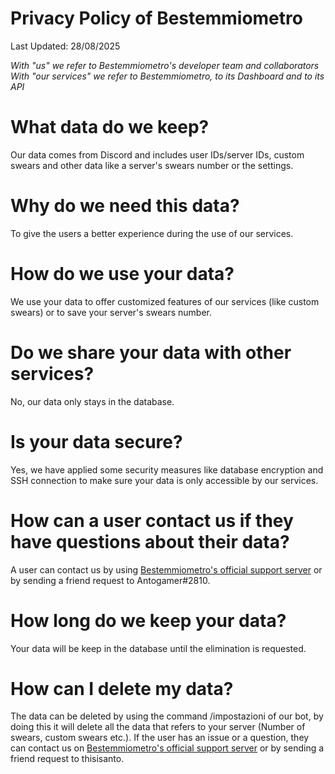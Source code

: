 # Privacy Policy of Bestemmiometro
Last Updated: 28/08/2025

*With "us" we refer to Bestemmiometro's developer team and collaborators*
*With "our services" we refer to Bestemmiometro, to its Dashboard and to its API*

# What data do we keep?
Our data comes from Discord and includes user IDs/server IDs, custom swears and other data like a server's swears number or the settings.

# Why do we need this data?
To give the users a better experience during the use of our services.

# How do we use your data?
We use your data to offer customized features of our services (like custom swears) or to save your server's swears number.

# Do we share your data with other services?
No, our data only stays in the database.

# Is your data secure?
Yes, we have applied some security measures like database encryption and SSH connection to make sure your data is only accessible by our services.

# How can a user contact us if they have questions about their data?
A user can contact us by using [Bestemmiometro's official support server](https://discord.gg/TFubcWSM4h9) or by sending a friend request to Antogamer#2810.

# How long do we keep your data?
Your data will be keep in the database until the elimination is requested.

# How can I delete my data?
The data can be deleted by using the command /impostazioni of our bot, by doing this it will delete all the data that refers to your server (Number of swears, custom swears etc.). If the user has an issue or a question, they can contact us on [Bestemmiometro's official support server](https://discord.gg/TFubcWSM4h9) or by sending a friend request to thisisanto.
